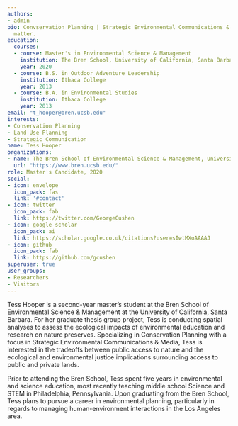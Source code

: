```yaml
---
authors:
- admin
bio: Convservation Planning | Strategic Environmental Communications & Media
  matter.
education:
  courses:
  - course: Master's in Environmental Science & Management
    institution: The Bren School, University of California, Santa Barbara
    year: 2020
  - course: B.S. in Outdoor Adventure Leadership
    institution: Ithaca College
    year: 2013
  - course: B.A. in Environmental Studies
    institution: Ithaca College
    year: 2013
email: "t_hooper@bren.ucsb.edu"
interests:
- Conservation Planning
- Land Use Planning
- Strategic Communication
name: Tess Hooper
organizations:
- name: The Bren School of Environmental Science & Management, University of California, Santa Barbara
  url: "https://www.bren.ucsb.edu/"
role: Master's Candidate, 2020
social:
- icon: envelope
  icon_pack: fas
  link: '#contact'
- icon: twitter
  icon_pack: fab
  link: https://twitter.com/GeorgeCushen
- icon: google-scholar
  icon_pack: ai
  link: https://scholar.google.co.uk/citations?user=sIwtMXoAAAAJ
- icon: github
  icon_pack: fab
  link: https://github.com/gcushen
superuser: true
user_groups:
- Researchers
- Visitors
---
```


Tess Hooper is a second-year master’s student at the Bren School of Environmental Science & Management at the University of California, Santa Barbara. For her graduate thesis group project, Tess is conducting spatial analyses to assess the ecological impacts of environmental education and research on nature preserves. Specializing in Conservation Planning with a focus in Strategic Environmental Communications & Media, Tess is interested in the tradeoffs between public access to nature and the ecological and environmental justice implications surrounding access to public and private lands.

Prior to attending the Bren School, Tess spent five years in environmental and science education, most recently teaching middle school Science and STEM in Philadelphia, Pennsylvania. Upon graduating from the Bren School, Tess plans to pursue a career in environmental planning, particularly in regards to managing human-environment interactions in the Los Angeles area.
